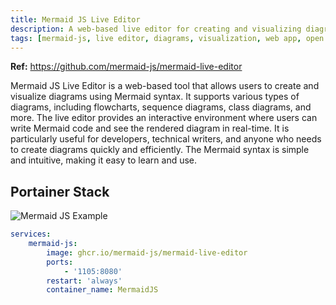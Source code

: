 ```yaml
---
title: Mermaid JS Live Editor
description: A web-based live editor for creating and visualizing diagrams using Mermaid syntax.
tags: [mermaid-js, live editor, diagrams, visualization, web app, open source, markdown, flowcharts, sequence diagrams]
---
```


**Ref:** <https://github.com/mermaid-js/mermaid-live-editor>

Mermaid JS Live Editor is a web-based tool that allows users to create and visualize diagrams using Mermaid syntax. It supports various types of diagrams, including flowcharts, sequence diagrams, class diagrams, and more. The live editor provides an interactive environment where users can write Mermaid code and see the rendered diagram in real-time.
It is particularly useful for developers, technical writers, and anyone who needs to create diagrams quickly and efficiently. The Mermaid syntax is simple and intuitive, making it easy to learn and use.

## Portainer Stack

![Mermaid JS Example](../images/mermaid_example.png)

```yaml
services:
    mermaid-js:
        image: ghcr.io/mermaid-js/mermaid-live-editor
        ports:
            - '1105:8080'
        restart: 'always'
        container_name: MermaidJS
```
